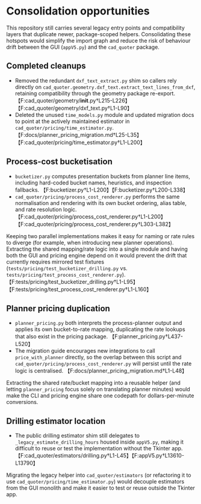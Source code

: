 # Consolidation opportunities

This repository still carries several legacy entry points and compatibility layers that duplicate newer, package-scoped helpers. Consolidating these hotspots would simplify the import graph and reduce the risk of behaviour drift between the GUI (`appV5.py`) and the `cad_quoter` package.

## Completed cleanups

* Removed the redundant `dxf_text_extract.py` shim so callers rely directly on `cad_quoter.geometry.dxf_text.extract_text_lines_from_dxf`, retaining compatibility through the geometry package re-export. 【F:cad_quoter/geometry/__init__.py†L215-L226】【F:cad_quoter/geometry/dxf_text.py†L1-L90】
* Deleted the unused `time_models.py` module and updated migration docs to point at the actively maintained estimator in `cad_quoter/pricing/time_estimator.py`. 【F:docs/planner_pricing_migration.md†L25-L35】【F:cad_quoter/pricing/time_estimator.py†L1-L200】

## Process-cost bucketisation

* `bucketizer.py` computes presentation buckets from planner line items, including hard-coded bucket names, heuristics, and inspection fallbacks. 【F:bucketizer.py†L1-L200】【F:bucketizer.py†L200-L338】
* `cad_quoter/pricing/process_cost_renderer.py` performs the same normalisation and rendering with its own bucket ordering, alias table, and rate resolution logic. 【F:cad_quoter/pricing/process_cost_renderer.py†L1-L200】【F:cad_quoter/pricing/process_cost_renderer.py†L303-L382】

Keeping two parallel implementations makes it easy for naming or rate rules to diverge (for example, when introducing new planner operations). Extracting the shared mapping/rate logic into a single module and having both the GUI and pricing engine depend on it would prevent the drift that currently requires mirrored test fixtures (`tests/pricing/test_bucketizer_drilling.py` vs. `tests/pricing/test_process_cost_renderer.py`). 【F:tests/pricing/test_bucketizer_drilling.py†L1-L95】【F:tests/pricing/test_process_cost_renderer.py†L1-L160】

## Planner pricing duplication

* `planner_pricing.py` both interprets the process-planner output and applies its own bucket-to-rate mapping, duplicating the rate lookups that also exist in the pricing package. 【F:planner_pricing.py†L437-L520】
* The migration guide encourages new integrations to call `price_with_planner` directly, so the overlap between this script and `cad_quoter/pricing/process_cost_renderer.py` will persist until the rate logic is centralised. 【F:docs/planner_pricing_migration.md†L1-L48】

Extracting the shared rate/bucket mapping into a reusable helper (and letting `planner_pricing` focus solely on translating planner minutes) would make the CLI and pricing engine share one codepath for dollars-per-minute conversions.

## Drilling estimator location

* The public drilling estimator shim still delegates to `_legacy_estimate_drilling_hours` housed inside `appV5.py`, making it difficult to reuse or test the implementation without the Tkinter app. 【F:cad_quoter/estimators/drilling.py†L1-L45】【F:appV5.py†L13610-L13790】

Migrating the legacy helper into `cad_quoter/estimators` (or refactoring it to use `cad_quoter/pricing/time_estimator.py`) would decouple estimators from the GUI monolith and make it easier to test or reuse outside the Tkinter app.
